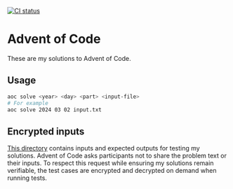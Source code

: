 [![CI status](https://github.com/LimeEng/aoc/actions/workflows/ci.yaml/badge.svg)](https://github.com/LimeEng/aoc/actions/workflows/ci.yaml)

# Advent of Code

These are my solutions to Advent of Code.

## Usage

```sh
aoc solve <year> <day> <part> <input-file>
# For example
aoc solve 2024 03 02 input.txt
```

## Encrypted inputs

[This directory](inputs/) contains inputs and expected outputs for testing my solutions. Advent of Code asks participants not to share the problem text or their inputs. To respect this request while ensuring my solutions remain verifiable, the test cases are encrypted and decrypted on demand when running tests.
